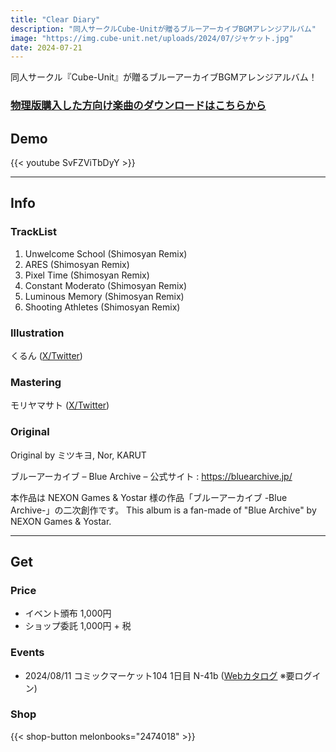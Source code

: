 ```yaml
---
title: "Clear Diary"
description: "同人サークルCube-Unitが贈るブルーアーカイブBGMアレンジアルバム"
image: "https://img.cube-unit.net/uploads/2024/07/ジャケット.jpg"
date: 2024-07-21
---
```


同人サークル『Cube-Unit』が贈るブルーアーカイブBGMアレンジアルバム！

### [物理版購入した方向け楽曲のダウンロードはこちらから](https://cube-unit.bandcamp.com/yum)

## Demo

{{< youtube SvFZViTbDyY >}}

---

## Info

### TrackList

01. Unwelcome School (Shimosyan Remix)
02. ARES (Shimosyan Remix)
03. Pixel Time (Shimosyan Remix)
04. Constant Moderato (Shimosyan Remix)
05. Luminous Memory (Shimosyan Remix)
06. Shooting Athletes (Shimosyan Remix)

### Illustration

くるん ([X/Twitter](https://twitter.com/kurun_p))

### Mastering

モリヤマサト ([X/Twitter](https://twitter.com/tanso_ss))

### Original

Original by ミツキヨ, Nor, KARUT

ブルーアーカイブ – Blue Archive –
公式サイト : <https://bluearchive.jp/>

本作品は NEXON Games & Yostar 様の作品「ブルーアーカイブ -Blue Archive-」の二次創作です。
This album is a fan-made of "Blue Archive" by NEXON Games & Yostar.

---

## Get

### Price

- イベント頒布 1,000円
- ショップ委託 1,000円 + 税

### Events

- 2024/08/11 コミックマーケット104 1日目 N-41b ([Webカタログ](https://webcatalog.circle.ms/Circle/19007059) ※要ログイン)

### Shop

{{< shop-button melonbooks="2474018" >}}
